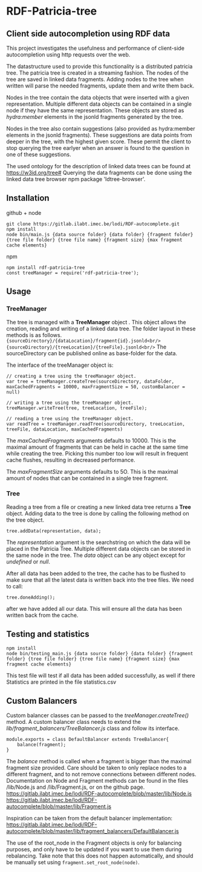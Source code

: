 
# RDF-Patricia-tree

## Client side autocompletion using RDF data
This project investigates the usefulness and performance of client-side autocompletion using http requests over the web.

The datastructure used to provide this functionality is a distributed patricia tree.
The patricia tree is created in a streaming fashion.
The nodes of the tree are saved in linked data fragments.
Adding nodes to the tree when written will parse the needed fragments, update them and write them back.

Nodes in the tree contain the data objects that were inserted with a given representation.
Multiple different data objects can be contained in a single node if they have the same representation.
These objects are stored as *hydra:member* elements in the jsonld fragments generated by the tree.

Nodes in the tree also contain suggestions (also provided as hydra:member elements in the jsonld fragments).
These suggestions are data points from deeper in the tree, with the highest given score.
These permit the client to stop querying the tree earlyer when an answer is found to the question in one of these suggestions.

The used ontology for the description of linked data trees can be found at https://w3id.org/tree#
Querying the data fragments can be done using the linked data tree browser npm package 'ldtree-browser'.

## Installation
github + node
```
git clone https://gitlab.ilabt.imec.be/lodi/RDF-autocomplete.git
npm install 
node bin/main.js {data source folder} {data folder} {fragment folder} {tree file folder} {tree file name} {fragment size} {max fragment cache elements}
```

npm
```
npm install rdf-patricia-tree
const treeManager = require('rdf-patricia-tree');
```


## Usage


### TreeManager
The tree is managed with a **TreeManager** object .
This object allows the creation, reading and writing of a linked data tree.
The folder layout in these methods is as follows.
`{sourceDirectory}/{dataLocation}/fragment{id}.jsonld<br/>`
`{sourceDirectory}/{treeLocation}/{treeFile}.jsonld<br/>`
The sourceDirectory can be published online as base-folder for the data.

The interface of the treeManager object is:
```
// creating a tree using the treeManager object.
var tree = treeManager.createTree(sourceDirectory, dataFolder, maxCachedFragments = 10000, maxFragmentSize = 50, customBalancer = null)

// writing a tree using the treeManager object.
treeManager.writeTree(tree, treeLocation, treeFile);

// reading a tree using the treeManager object.
var readTree = treeManager.readTree(sourceDirectory, treeLocation, treeFile, dataLocation, maxCachedFragments)
```
The *maxCachedFragments* arguments defaults to 10000. This is the maximal amount of fragments that can be held in cache at the same time while creating the tree. Picking this number too low will result in frequent cache flushes, resulting in decreased performance.

The *maxFragmentSize* arguments defaults to 5O. This is the maximal amount of nodes that can be contained in a single tree fragment.

### Tree
Reading a tree from a file or creating a new linked data tree returns a **Tree** object.
Adding data to the tree is done by calling the following method on the tree object.
```
tree.addData(representation, data);
```
The *representation* argument is the searchstring on which the data will be placed in the Patricia Tree.
Multiple different data objects can be stored in the same node in the tree.
The *data* object can be any object except for *undefined* or *null*.

After all data has been added to the tree, the cache has to be flushed to make sure that all the latest data is written back into the tree files.
We need to call:
```
tree.doneAdding();
```
 after we have added all our data. This will ensure all the data has been written back from the cache.


## Testing and statistics
```
npm install
node bin/testing_main.js {data source folder} {data folder} {fragment folder} {tree file folder} {tree file name} {fragment size} {max fragment cache elements}
```
This test file will test if all data has been added successfully, as well if there 
Statistics are printed in the file statistics.csv



## Custom Balancers
Custom balancer classes can be passed to the *treeManager.createTree()* method.
A custom balancer class needs to extend the *lib/fragment_balancers/TreeBalancer.js* class and follow its interface.
```
module.exports = class DefaultBalancer extends TreeBalancer{
    balance(fragment);    
}  
```
The *balance* method is called when a fragment is bigger than the maximal fragment size provided.
Care should be taken to only replace nodes to a different fragment, and to not remove connections between different nodes.
Documentation on Node and Fragment methods can be found in the files /lib/Node.js and /lib/Fragment.js, or on the github page.
https://gitlab.ilabt.imec.be/lodi/RDF-autocomplete/blob/master/lib/Node.js
https://gitlab.ilabt.imec.be/lodi/RDF-autocomplete/blob/master/lib/Fragment.js

Inspiration can be taken from the default balancer implementation:
https://gitlab.ilabt.imec.be/lodi/RDF-autocomplete/blob/master/lib/fragment_balancers/DefaultBalancer.js

The use of the root_node in the Fragment objects is only for balancing purposes, and only have to be updated if you want to use them during rebalancing. 
Take note that this does not happen automatically, and should be manually set using `fragment.set_root_node(node)`.

